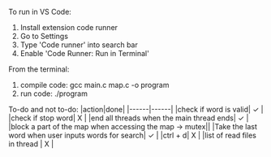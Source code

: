To run in VS Code:
1. Install extension code runner
2. Go to Settings 
3. Type 'Code runner' into search bar
4. Enable 'Code Runner: Run in Terminal'

From the terminal:
1. compile code: gcc main.c map.c -o program
2. run code: ./program

To-do and not to-do:
|action|done|
|------|------|
|check if word is valid| ✓ |
|check if stop word| X |
|end all threads when the main thread ends| ✓ |
|block a part of the map when accessing the map -> mutex||
|Take the last word when user inputs words for search| ✓ |
|ctrl + d| X |
|list of read files in thread | X |

